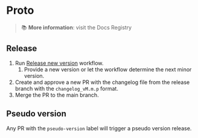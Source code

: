 # Proto
> :books: **More information**: visit the Docs Registry

## Release

1. Run [Release new version](https://github.com/garajonai/proto/actions/workflows/changelog-tag.yaml) workflow.
   1. Provide a new version or let the workflow determine the next minor version.
2. Create and approve a new PR with the changelog file from the release branch with the `changelog_vM.m.p` format.
3. Merge the PR to the main branch.

## Pseudo version

Any PR with the `pseudo-version` label will trigger a pseudo version release.
